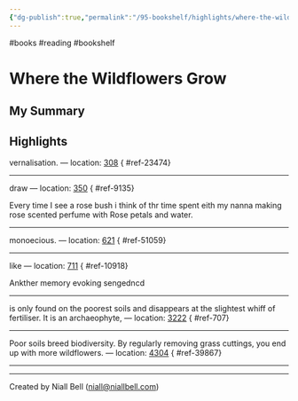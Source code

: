 ```yaml
---
{"dg-publish":true,"permalink":"/95-bookshelf/highlights/where-the-wildflowers-grow-by-leif-bersweden/","hide":true,"noteIcon":"","created":"2024-10-30T13:24:18.000+00:00","updated":"2024-10-30T13:46:22.000+00:00"}
---
```


#books #reading #bookshelf

# Where the Wildflowers Grow
## My Summary


## Highlights

vernalisation. — location: [308]()
{ #ref-23474}


---
draw — location: [350]()
{ #ref-9135}


Every time I see a rose bush i think of thr time spent eith my nanna making rose scented perfume with Rose petals and water.

---
monoecious. — location: [621]()
{ #ref-51059}


---
like — location: [711]()
{ #ref-10918}


Ankther memory evoking sengedncd

---
is only found on the poorest soils and disappears at the slightest whiff of fertiliser. It is an archaeophyte, — location: [3222]()
{ #ref-707}


---
Poor soils breed biodiversity. By regularly removing grass cuttings, you end up with more wildflowers. — location: [4304]()
{ #ref-39867}


---


---
Created by Niall Bell (niall@niallbell.com)
